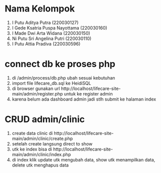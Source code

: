 # Nama Kelompok

1. I Putu Aditya Putra (220030127)
2. I Gede Ksatria Puspa Nayottama (220030160)
3. I Made Dwi Arta Widana (220030150)
4. Ni Putu Sri Angelina Putri (220030110)
5. I Putu Attia Pradiva (220030596)

# connect db ke proses php

1. di /admin/process/db.php ubah sesuai kebutuhan
2. import file lifecare_db.sql ke HeidiSQL
3. di browser gunakan url http://localhost/lifecare-site-main/admin/register.php untuk ke register admin
4. karena belum ada dashboard admin jadi stlh submit ke halaman index

# CRUD admin/clinic

1. create data clinic di http://localhost/lifecare-site-main/admin/clinic/create.php
2. setelah create langsung direct to show
3. utk ke index bisa di http://localhost/lifecare-site-main/admin/clinic/index.php
4. di index klik update utk mengubah data, show utk menampilkan data, delete utk menghapus data
